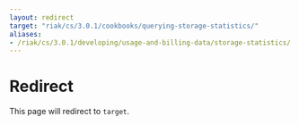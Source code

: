 ```yaml
---
layout: redirect
target: "riak/cs/3.0.1/cookbooks/querying-storage-statistics/"
aliases:
- /riak/cs/3.0.1/developing/usage-and-billing-data/storage-statistics/
---
```


# Redirect

This page will redirect to `target`.
